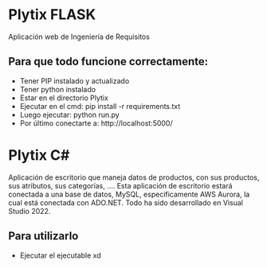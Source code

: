 # Plytix FLASK
Aplicación web de Ingeniería de Requisitos

## Para que todo funcione correctamente:
- Tener PIP instalado y actualizado
- Tener python instalado
- Estar en el directorio Plytix
- Ejecutar en el cmd:  pip install -r requirements.txt
- Luego ejecutar: python run.py
- Por último conectarte a: http://localhost:5000/

# Plytix C#
Aplicación de escritorio que maneja datos de productos, con sus productos, sus atributos, sus categorías, ....
Esta aplicación de escritorio estará conectada a una base de datos, MySQL, especificamente AWS Aurora, la cual está conectada con ADO.NET.
Todo ha sido desarrollado en Visual Studio 2022.

## Para utilizarlo
- Ejecutar el ejecutable xd
